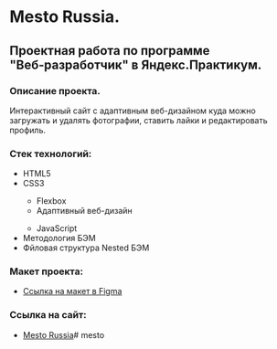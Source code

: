 # Mesto Russia.
## Проектная работа по программе "Веб‑разработчик" в Яндекс.Практикум.

### Описание проекта.
Интерактивный сайт с адаптивным веб-дизайном куда можно загружать и удалять фотографии, ставить лайки и редактировать профиль.

### Стек технологий:
<ul>
  <li>HTML5</li>
  <li>CSS3</li>
  <ul>
    <li>Flexbox</li>
    <li>Адаптивный веб-дизайн</li>
    </ul>
<ul>
<li>JavaScript</li>
</ul>
  <li>Методология БЭМ</li>
  <li>Фйловая структура Nested БЭМ</li>
</ul>
  
### Макет проекта:
* [Ссылка на макет в Figma](https://www.figma.com/file/2cn9N9jSkmxD84oJik7xL7/JavaScript.-Sprint-4?node-id=0%3A1)

### Ссылка на сайт:
* [Mesto Russia](https://leshafun.github.io/mesto)# mesto
